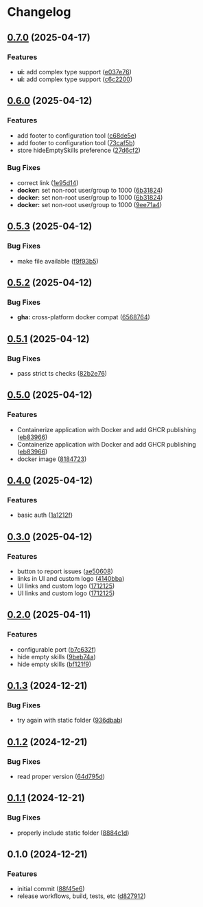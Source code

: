 # Changelog

## [0.7.0](https://github.com/OscillateLabsLLC/ovos-skill-config-tool/compare/v0.6.0...v0.7.0) (2025-04-17)


### Features

* **ui:** add complex type support ([e037e76](https://github.com/OscillateLabsLLC/ovos-skill-config-tool/commit/e037e76d8a172a0e12abb484bac3037023c7b4d3))
* **ui:** add complex type support ([c6c2200](https://github.com/OscillateLabsLLC/ovos-skill-config-tool/commit/c6c220033367647d02b82960c8df33eb71e6d6d3))

## [0.6.0](https://github.com/OscillateLabsLLC/ovos-skill-config-tool/compare/v0.5.3...v0.6.0) (2025-04-12)


### Features

* add footer to configuration tool ([c68de5e](https://github.com/OscillateLabsLLC/ovos-skill-config-tool/commit/c68de5e521b95cc14d137ecd5367abb41bb5f435))
* add footer to configuration tool ([73caf5b](https://github.com/OscillateLabsLLC/ovos-skill-config-tool/commit/73caf5b23a460bbcd3c9f8264d41ef350f7c9319))
* store hideEmptySkills preference ([27d6cf2](https://github.com/OscillateLabsLLC/ovos-skill-config-tool/commit/27d6cf24d7d680a3d04813967088f0b951788b96))


### Bug Fixes

* correct link ([1e95d14](https://github.com/OscillateLabsLLC/ovos-skill-config-tool/commit/1e95d14af25a82c6c2c064420e8d71adc53d5846))
* **docker:** set non-root user/group to 1000 ([6b31824](https://github.com/OscillateLabsLLC/ovos-skill-config-tool/commit/6b31824721a3244d58ec9e9f38bd617107a971a3))
* **docker:** set non-root user/group to 1000 ([6b31824](https://github.com/OscillateLabsLLC/ovos-skill-config-tool/commit/6b31824721a3244d58ec9e9f38bd617107a971a3))
* **docker:** set non-root user/group to 1000 ([9ee71a4](https://github.com/OscillateLabsLLC/ovos-skill-config-tool/commit/9ee71a45248b1b6266a95157e34380b6af64d2d7))

## [0.5.3](https://github.com/OscillateLabsLLC/ovos-skill-config-tool/compare/v0.5.2...v0.5.3) (2025-04-12)


### Bug Fixes

* make file available ([f9f93b5](https://github.com/OscillateLabsLLC/ovos-skill-config-tool/commit/f9f93b5faca833857d20ee20951d72e7ebed41c5))

## [0.5.2](https://github.com/OscillateLabsLLC/ovos-skill-config-tool/compare/v0.5.1...v0.5.2) (2025-04-12)


### Bug Fixes

* **gha:** cross-platform docker compat ([6568764](https://github.com/OscillateLabsLLC/ovos-skill-config-tool/commit/65687640c0b750a4bd60fcb886640829c7df3754))

## [0.5.1](https://github.com/OscillateLabsLLC/ovos-skill-config-tool/compare/v0.5.0...v0.5.1) (2025-04-12)


### Bug Fixes

* pass strict ts checks ([82b2e76](https://github.com/OscillateLabsLLC/ovos-skill-config-tool/commit/82b2e7665ff310d6b730af3eb4a10127a99f8bf2))

## [0.5.0](https://github.com/OscillateLabsLLC/ovos-skill-config-tool/compare/v0.4.0...v0.5.0) (2025-04-12)


### Features

* Containerize application with Docker and add GHCR publishing ([eb83966](https://github.com/OscillateLabsLLC/ovos-skill-config-tool/commit/eb83966c412aac7e02f7f047832f2de6f66bd6f5))
* Containerize application with Docker and add GHCR publishing ([eb83966](https://github.com/OscillateLabsLLC/ovos-skill-config-tool/commit/eb83966c412aac7e02f7f047832f2de6f66bd6f5))
* docker image ([8184723](https://github.com/OscillateLabsLLC/ovos-skill-config-tool/commit/8184723c29a1898e3fbc0c0119ba21a6bc968bfb))

## [0.4.0](https://github.com/OscillateLabsLLC/ovos-skill-config-tool/compare/v0.3.0...v0.4.0) (2025-04-12)


### Features

* basic auth ([1a1212f](https://github.com/OscillateLabsLLC/ovos-skill-config-tool/commit/1a1212fd727e296353f68ed011f106a625751a7b))

## [0.3.0](https://github.com/OscillateLabsLLC/ovos-skill-config-tool/compare/v0.2.0...v0.3.0) (2025-04-12)


### Features

* button to report issues ([ae50608](https://github.com/OscillateLabsLLC/ovos-skill-config-tool/commit/ae50608641a27860bee8b6045d7c3faf004ae450))
* links in UI and custom logo ([4140bba](https://github.com/OscillateLabsLLC/ovos-skill-config-tool/commit/4140bbad2079f7693ee5db0bb8d2ff0f75f1c8cb))
* UI links and custom logo ([1712125](https://github.com/OscillateLabsLLC/ovos-skill-config-tool/commit/171212528b24bf4e1db17a7333d63f1e807076a9))
* UI links and custom logo ([1712125](https://github.com/OscillateLabsLLC/ovos-skill-config-tool/commit/171212528b24bf4e1db17a7333d63f1e807076a9))

## [0.2.0](https://github.com/OscillateLabsLLC/ovos-skill-config-tool/compare/v0.1.3...v0.2.0) (2025-04-11)


### Features

* configurable port ([b7c632f](https://github.com/OscillateLabsLLC/ovos-skill-config-tool/commit/b7c632fac84485f7f5453ac04818143c5e2aacb4))
* hide empty skills ([9beb74a](https://github.com/OscillateLabsLLC/ovos-skill-config-tool/commit/9beb74a8e007a23c0831a15cdb40e77f3022b256))
* hide empty skills ([bf121f9](https://github.com/OscillateLabsLLC/ovos-skill-config-tool/commit/bf121f9dfbb47bf06a038e61aecd34e0b22807f5))

## [0.1.3](https://github.com/OscillateLabsLLC/ovos-skill-config-tool/compare/v0.1.2...v0.1.3) (2024-12-21)


### Bug Fixes

* try again with static folder ([936dbab](https://github.com/OscillateLabsLLC/ovos-skill-config-tool/commit/936dbab6e7b0533eaddaca20c582439e2ea08a65))

## [0.1.2](https://github.com/OscillateLabsLLC/ovos-skill-config-tool/compare/v0.1.1...v0.1.2) (2024-12-21)


### Bug Fixes

* read proper version ([64d795d](https://github.com/OscillateLabsLLC/ovos-skill-config-tool/commit/64d795d67d0c236a41041a8159e52d4bc09f898c))

## [0.1.1](https://github.com/OscillateLabsLLC/ovos-skill-config-tool/compare/v0.1.0...v0.1.1) (2024-12-21)


### Bug Fixes

* properly include static folder ([8884c1d](https://github.com/OscillateLabsLLC/ovos-skill-config-tool/commit/8884c1da4c24cb6433e108bfcd16bb240f08583c))

## 0.1.0 (2024-12-21)


### Features

* initial commit ([88f45e6](https://github.com/OscillateLabsLLC/ovos-skill-config-tool/commit/88f45e669a1e87d67c3ef19b690f8f135b107907))
* release workflows, build, tests, etc ([d827912](https://github.com/OscillateLabsLLC/ovos-skill-config-tool/commit/d827912c0fca1c571538c274ea8ca092bf536dd8))
